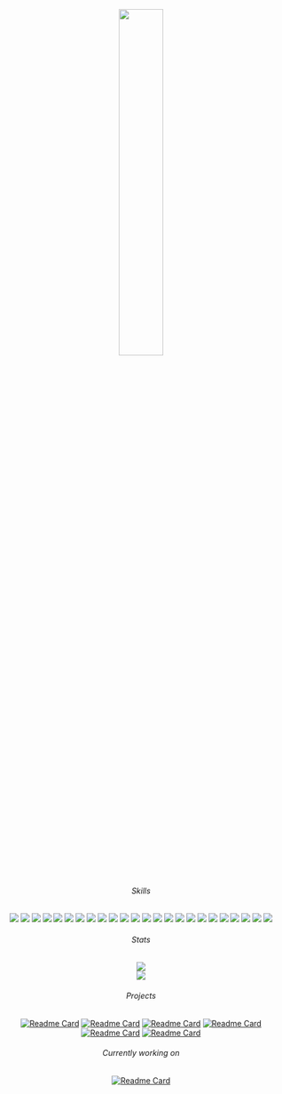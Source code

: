 <div id="header" align="center">
  <img src="https://media.giphy.com/media/A5ffIYwJoEpVcMOYiO/giphy.gif" width="40%"/> <br>
  
  ###### Skills
  
  <p>
    <img src="https://img.shields.io/badge/-pandas-1b2638?style=flat-square&logo=pandas&logoColor=orange"/>
    <img src="https://img.shields.io/badge/-numpy-1b2638?style=flat-square&logo=numpy&logoColor=orange"/>
    <img src="https://img.shields.io/badge/-keras-1b2638?style=flat-square&logo=keras&logoColor=orange"/>
    <img src="https://img.shields.io/badge/-scikitlearn-1b2638?style=flat-square&logo=scikitlearn&logoColor=orange"/>
    <img src="https://img.shields.io/badge/-tensorflow-1b2638?style=flat-square&logo=tensorflow&logoColor=orange"/>
    <img src="https://img.shields.io/badge/-matplotlib-1b2638?style=flat-square&logo=matplotlib&logoColor=orange"/>
    <img src="https://img.shields.io/badge/-pygame-1b2638?style=flat-square&logo=pygame&logoColor=orange"/>
    <img src="https://img.shields.io/badge/-seaborn-1b2638?style=flat-square&logo=seaborn&logoColor=orange"/>
    <img src="https://img.shields.io/badge/-tkinter-1b2638?style=flat-square&logo=tkinter&logoColor=orange"/>
    <img src="https://img.shields.io/badge/-pickle-1b2638?style=flat-square&logo=pickle&logoColor=orange"/>
    <img src="https://img.shields.io/badge/-pillow-1b2638?style=flat-square&logo=pillow&logoColor=orange"/>
    <img src="https://img.shields.io/badge/-requests-1b2638?style=flat-square&logo=requests&logoColor=orange"/>
    <img src="https://img.shields.io/badge/-json-1b2638?style=flat-square&logo=json&logoColor=orange"/>
    <img src="https://img.shields.io/badge/-opencv-1b2638?style=flat-square&logo=opencv&logoColor=orange"/>
    <img src="https://img.shields.io/badge/-scipy-1b2638?style=flat-square&logo=scipy&logoColor=orange"/>
    <img src="https://img.shields.io/badge/-pyautogui-1b2638?style=flat-square&logo=pyautogui&logoColor=orange"/>
    <img src="https://img.shields.io/badge/-pydirectinput-1b2638?style=flat-square&logo=pydirectinput&logoColor=orange"/>
    <img src="https://img.shields.io/badge/-selenium-1b2638?style=flat-square&logo=selenium&logoColor=orange"/>
    <img src="https://img.shields.io/badge/-beautiful_soup-1b2638?style=flat-square&logo=beautifulsoup&logoColor=orange"/>
    <img src="https://img.shields.io/badge/-github-1b2638?style=flat-square&logo=github&logoColor=orange"/>
    <img src="https://img.shields.io/badge/-RIOT api-1b2638?style=flat-square&logo=Riot Games&logoColor=orange"/>
    <img src="https://img.shields.io/badge/-Steam api-1b2638?style=flat-square&logo=Steam&logoColor=orange"/>
    <img src="https://img.shields.io/badge/-TooGoodToGo api-1b2638?style=flat-square&logo=TooGoodToGo&logoColor=orange"/>
    <img src="https://img.shields.io/badge/-youtube_dl-1b2638?style=flat-square&logo=youtube&logoColor=orange"/>
   
   </p>
  
  ###### Stats

  <img src="https://komarev.com/ghpvc/?username=your-github-username&style=flat-square&color=orange" alt=""/> <br>
  <img class="img" src="https://github-readme-stats.vercel.app/api/top-langs/?username=Medokins&theme=vision-friendly-dark&&background=000000&layout=compact"/> <br>
  <img class="img" src="https://github-readme-streak-stats.herokuapp.com?user=Medokins&theme=dark&background=000000"/> <br>
  
  ###### Projects
  
  [![Readme Card](https://github-readme-stats.vercel.app/api/pin/?username=Medokins&repo=Evolutionary-AI&bg_color=0C0B0B&title_color=F58220&text_color=DBD6CB&icon_color=F58220)](https://github.com/Medokins/Evolutionary-AI)
  [![Readme Card](https://github-readme-stats.vercel.app/api/pin/?username=Medokins&repo=Game-Recommendation&bg_color=0C0B0B&title_color=F58220&text_color=DBD6CB&icon_color=F58220)](https://github.com/Medokins/Game-Recommendation)
  [![Readme Card](https://github-readme-stats.vercel.app/api/pin/?username=Medokins&repo=Leauge-Of-Legends-Win-Prediction-AI&bg_color=0C0B0B&title_color=F58220&text_color=DBD6CB&icon_color=F58220)](https://github.com/Medokins/Leauge-Of-Legends-Win-Prediction-AI)
  [![Readme Card](https://github-readme-stats.vercel.app/api/pin/?username=Medokins&repo=TooGoodToGo-Scraper&bg_color=0C0B0B&title_color=F58220&text_color=DBD6CB&icon_color=F58220)](https://github.com/Medokins/TooGoodToGo-Scraper)
  [![Readme Card](https://github-readme-stats.vercel.app/api/pin/?username=Medokins&repo=Personality-Predict&bg_color=0C0B0B&title_color=F58220&text_color=DBD6CB&icon_color=F58220)](https://github.com/Medokins/Personality-Predict)
  [![Readme Card](https://github-readme-stats.vercel.app/api/pin/?username=Medokins&repo=A--Pathfinding-Algorithm&bg_color=0C0B0B&title_color=F58220&text_color=DBD6CB&icon_color=F58220)](https://github.com/Medokins/A--Pathfinding-Algorithm)
  
  ###### Currently working on
  
  [![Readme Card](https://github-readme-stats.vercel.app/api/pin/?username=Medokins&repo=Smart-Reader&bg_color=0C0B0B&title_color=F58220&text_color=DBD6CB&icon_color=F58220)](https://github.com/Medokins/Chatter)
  
</div>
